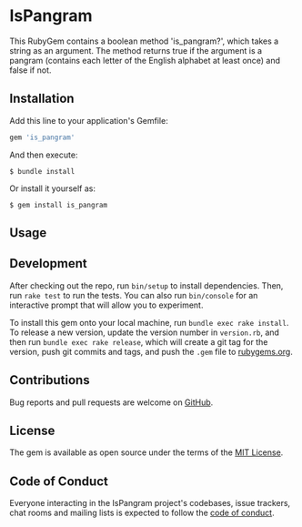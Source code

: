 # IsPangram

This RubyGem contains a boolean method 'is_pangram?', which takes a string as an argument. The method returns true if the argument is a pangram (contains each letter of the English alphabet at least once) and false if not.

## Installation

Add this line to your application's Gemfile:

```ruby
gem 'is_pangram'
```

And then execute:

    $ bundle install

Or install it yourself as:

    $ gem install is_pangram

## Usage

## Development

After checking out the repo, run `bin/setup` to install dependencies. Then, run `rake test` to run the tests. You can also run `bin/console` for an interactive prompt that will allow you to experiment.

To install this gem onto your local machine, run `bundle exec rake install`. To release a new version, update the version number in `version.rb`, and then run `bundle exec rake release`, which will create a git tag for the version, push git commits and tags, and push the `.gem` file to [rubygems.org](https://rubygems.org).

## Contributions

Bug reports and pull requests are welcome on [GitHub](https://github.com/scratchcarded/is_pangram).


## License

The gem is available as open source under the terms of the [MIT License](https://opensource.org/licenses/MIT).

## Code of Conduct

Everyone interacting in the IsPangram project's codebases, issue trackers, chat rooms and mailing lists is expected to follow the [code of conduct](https://github.com/scratchcarded/is_pangram/blob/master/CODE_OF_CONDUCT.md).
